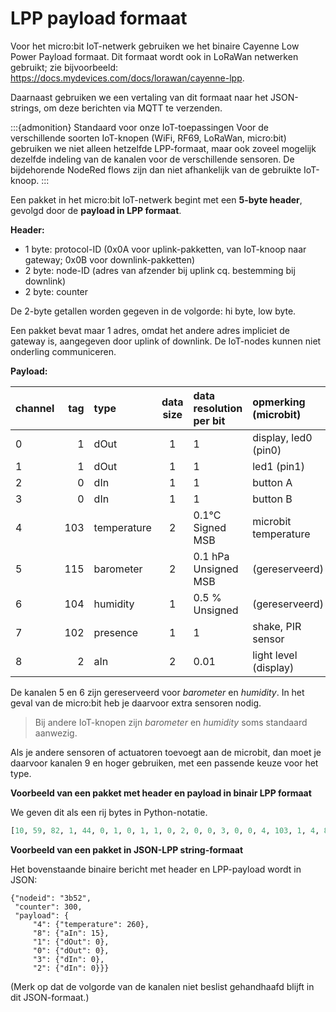 # LPP payload formaat


Voor het micro:bit IoT-netwerk gebruiken we het binaire Cayenne Low Power Payload formaat.
Dit formaat wordt ook in LoRaWan netwerken gebruikt; zie bijvoorbeeld: https://docs.mydevices.com/docs/lorawan/cayenne-lpp.

Daarnaast gebruiken we een vertaling van dit formaat naar het JSON-strings, om deze berichten via MQTT te verzenden.

:::{admonition} Standaard voor onze IoT-toepassingen
Voor de verschillende soorten IoT-knopen (WiFi, RF69, LoRaWan, micro:bit) gebruiken we niet alleen hetzelfde LPP-formaat, maar ook zoveel mogelijk dezelfde indeling van de kanalen voor de verschillende sensoren. De bijdehorende NodeRed flows zijn dan niet afhankelijk van de gebruikte IoT-knoop.
:::

Een pakket in het micro:bit IoT-netwerk begint met een **5-byte header**, gevolgd door de **payload in LPP formaat**. 

**Header:**

* 1 byte: protocol-ID (0x0A voor uplink-pakketten, van IoT-knoop naar gateway; 0x0B voor downlink-pakketten)
* 2 byte: node-ID (adres van afzender bij uplink cq. bestemming bij downlink)
* 2 byte: counter

De 2-byte getallen worden gegeven in de volgorde: hi byte, low byte. 

Een pakket bevat maar 1 adres, omdat het andere adres impliciet de gateway is, aangegeven door uplink of downlink. De IoT-nodes kunnen niet onderling communiceren.

**Payload:**

| channel | tag  | type        | data size | data resolution per bit| opmerking (microbit) |
| :---    | ---: | :---        | :---: | :---      | :---|
| 0       |  1   | dOut        | 1  | 1         | display, led0 (pin0)|
| 1       |  1   | dOut        | 1  | 1         | led1 (pin1)         |
| 2       |  0   | dIn         | 1  | 1         | button A            |
| 3       |  0   | dIn         | 1  | 1         | button B            |
| 4       |  103 | temperature | 2  | 0.1°C Signed MSB | microbit temperature |
| 5       |  115 | barometer   | 2  | 0.1 hPa Unsigned MSB | (gereserveerd) |
| 6       |  104 | humidity    | 1  | 0.5 % Unsigned | (gereserveerd) |
| 7       |  102 | presence    | 1  | 1         | shake, PIR sensor |
| 8       |  2   | aIn         | 2  | 0.01      | light level (display) |

De kanalen 5 en 6 zijn gereserveerd voor *barometer* en *humidity*.
In het geval van de micro:bit heb je daarvoor extra sensoren nodig.

> Bij andere IoT-knopen zijn *barometer* en *humidity* soms standaard aanwezig.

Als je andere sensoren of actuatoren toevoegt aan de microbit, dan moet je daarvoor kanalen 9 en hoger gebruiken, met een passende keuze voor het type.

**Voorbeeld van een pakket met header en payload in binair LPP formaat**

We geven dit als een rij bytes in Python-notatie.

```Python
[10, 59, 82, 1, 44, 0, 1, 0, 1, 1, 0, 2, 0, 0, 3, 0, 0, 4, 103, 1, 4, 8, 2, 0, 15]
```

**Voorbeeld van een pakket in JSON-LPP string-formaat**

Het bovenstaande binaire bericht met header en LPP-payload wordt in JSON:

```
{"nodeid": "3b52", 
 "counter": 300,
 "payload": {
     "4": {"temperature": 260}, 
     "8": {"aIn": 15}, 
     "1": {"dOut": 0}, 
     "0": {"dOut": 0}, 
     "3": {"dIn": 0}, 
     "2": {"dIn": 0}}}
 ```
 
 (Merk op dat de volgorde van de kanalen niet beslist gehandhaafd blijft in dit JSON-formaat.)